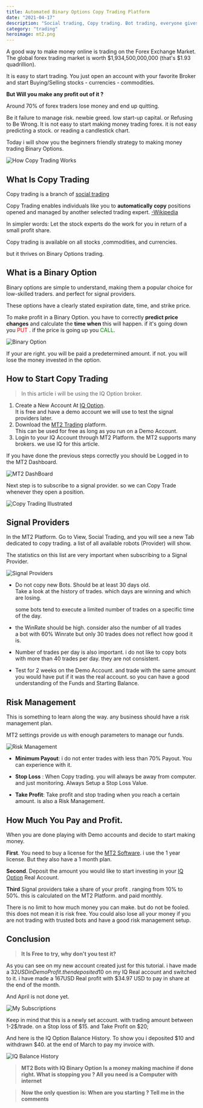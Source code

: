 ```yaml
---
title: Automated Binary Options Copy Trading Platform
date: "2021-04-17"
description: "Social trading, Copy trading. Bot trading, everyone gives it a different name. they all mean one thing. Automatic Binary Options Trading ."
category: "trading"
heroimage: mt2.png
---
```


A good way to make money online is trading on the Forex Exchange Market. The global forex trading market is worth $1,934,500,000,000 (that's $1.93 quadrillion).

It is easy to start trading. You just open an account with your favorite Broker and start Buying/Selling stocks - currencies - commodities.

**But Will you make any profit out of it ?**

Around 70% of forex traders lose money and end up quitting.

Be it failure to manage risk. newbie greed. low start-up capital. or Refusing to Be Wrong. It is not easy to start making money trading forex. it is not easy predicting a stock. or reading a candlestick chart.

Today i will show you the beginners friendly strategy to making money trading Binary Options.

![How Copy Trading Works](./how-copy-trading-works.png)

## What Is Copy Trading

Copy trading is a branch of [social trading](https://en.wikipedia.org/wiki/Social_trading)

Copy Trading enables individuals like you to **automatically copy** positions opened and managed by another selected trading expert. [-Wikipedia](https://en.wikipedia.org/wiki/Copy_trading)

In simpler words: Let the stock experts do the work for you in return of a small profit share.

Copy trading is available on all stocks ,commodities, and currencies.

but it thrives on Binary Options trading.

## What is a Binary Option

Binary options are simple to understand, making them a popular choice for low-skilled traders. and perfect for signal providers.

These options have a clearly stated expiration date, time, and strike price.

To make profit in a Binary Option. you have to correctly **predict price changes** and calculate the **time when** this will happen. if it's going down you <span style="color:red"> PUT </span>. if the price is going up you <span style="color:green"> CALL</span>.

![Binary Option](./binary-options.png)

If your are right. you will be paid a predetermined amount. if not. you will lose the money invested in the option.

## How to Start Copy Trading

> In this article i will be using the IQ Option broker.

1. Create a New Account At [IQ Option](https://affiliate.iqbroker.com/redir/?aff=243292).  
   It is free and have a demo account we will use to test the signal providers later.
2. Download the [MT2 Trading](https://www.mt2trading.com/?ref=1851) platform.  
   This can be used for free as long as you run on a Demo Account.
3. Login to your IQ Account through MT2 Platform.
   the MT2 supports many brokers. we use IQ for this article.

If you have done the previous steps correctly you should be Logged in to the MT2 Dashboard.

![MT2 DashBoard](./mt2dashboard.PNG)

Next step is to subscribe to a signal provider. so we can Copy Trade whenever they open a position.

![Copy Trading Illustrated](./copy-trade.jpg)

## Signal Providers

In the MT2 Platform. Go to View, Social Trading, and you will see a new Tab dedicated to copy trading. a list of all available robots (Provider) will show.

The statistics on this list are very important when subscribing to a Signal Provider.

![Signal Providers](./signal-providers.PNG)

- Do not copy new Bots. Should be at least 30 days old.  
   Take a look at the history of trades. which days are winning and which are losing.

  some bots tend to execute a limited number of trades on a specific time of the day.

- the WinRate should be high. consider also the number of all trades  
   a bot with 60% Winrate but only 30 trades does not reflect how good it is.

- Number of trades per day is also important. i do not like to copy bots with more than 40 trades per day. they are not consistent.

- Test for 2 weeks on the Demo Account. and trade with the same amount you would have put if it was the real account. so you can have a good understanding of the Funds and Starting Balance.

## Risk Management

This is something to learn along the way. any business should have a risk management plan.

MT2 settings provide us with enough parameters to manage our funds.

![Risk Management](./mt2-settings.PNG)

- **Minimum Payout**: i do not enter trades with less than 70% Payout. You can experience with it.

- **Stop Loss** : When Copy trading. you will always be away from computer. and just monitoring. Always Setup a Stop Loss Value.

- **Take Profit**: Take profit and stop trading when you reach a certain amount. is also a Risk Management.

## How Much You Pay and Profit.

When you are done playing with Demo accounts and decide to start making money.

**First**. You need to buy a license for the [MT2 Software](https://www.mt2trading.com/?ref=1851). i use the 1 year license. But they also have a 1 month plan.

**Second**. Deposit the amount you would like to start investing in your [IQ Option](https://affiliate.iqbroker.com/redir/?aff=243292) Real Account.

**Third** Signal providers take a share of your profit . ranging from 10% to 50%. this is calculated on the MT2 Platform. and paid monthly.

There is no limit to how much money you can make. but do not be fooled. this does not mean it is risk free. You could also lose all your money if you are not trading with trusted bots and have a good risk management setup.

## Conclusion

> **It Is Free to try, why don't you test it?**

As you can see on my new account created just for this tutorial. i have made a $32 USD in Demo Profit. then deposited 10$ on my IQ Real account and switched to it. i have made a 167USD Real profit with $34.97 USD to pay in share at the end of the month.

And April is not done yet.

![My Subscriptions](./my-subscription.PNG)

Keep in mind that this is a newly set account. with trading amount between 1-2$/trade. on a Stop loss of $15. and Take Profit on $20;

And here is the IQ Option Balance History. To show you i deposited $10 and withdrawn $40. at the end of March to pay my invoice with.

![IQ Balance History](./balance-history.PNG)

> **MT2 Bots with IQ Binary Option Is a money making machine if done right. What is stopping you ? All you need is a Computer with internet**

> **Now the only question is: When are you starting ? Tell me in the comments**

<!-- <iframe width="1584" height="588" src="https://www.youtube.com/embed/_C-YG52TvUk" title="YouTube video player" frameborder="0" allow="accelerometer; autoplay; clipboard-write; encrypted-media; gyroscope; picture-in-picture" allowfullscreen></iframe> -->
<!--
"Trade Binary Options automatically based on your MetaTrader indicators, or copy world’s
